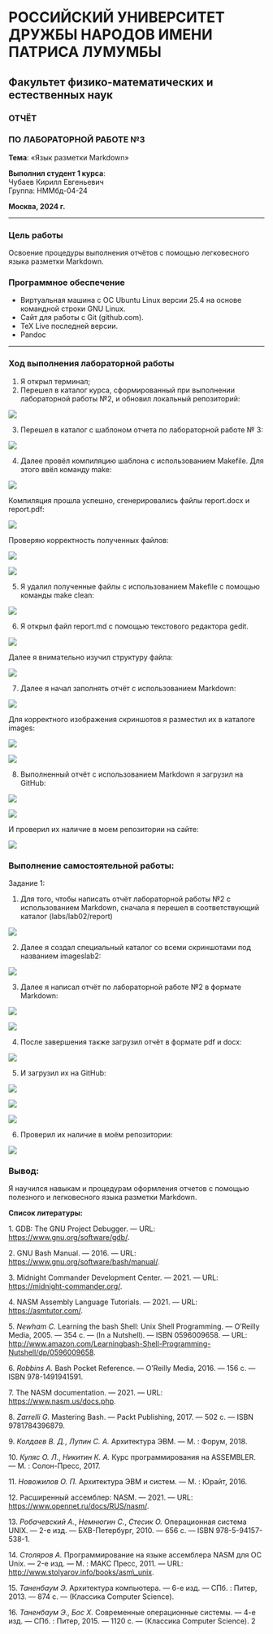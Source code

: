 ﻿# РОССИЙСКИЙ УНИВЕРСИТЕТ ДРУЖБЫ НАРОДОВ ИМЕНИ ПАТРИСА ЛУМУМБЫ
## Факультет физико-математических и естественных наук  

### ОТЧЁТ  
### ПО ЛАБОРАТОРНОЙ РАБОТЕ №3  
**Тема**: «Язык разметки Markdown»

**Выполнил студент 1 курса**:  
Чубаев Кирилл Евгеньевич  
Группа: НММбд-04-24  

**Москва, 2024 г.**

---

### Цель работы
Освоение процедуры выполнения отчётов с помощью легковесного языка разметки Markdown.

### Программное обеспечение
- Виртуальная машина с ОС Ubuntu Linux версии 25.4 на основе командной строки GNU Linux.
- Сайт для работы с Git (github.com).
- TeX Live последней версии.
- Pandoc
---

### Ход выполнения лабораторной работы
  1) Я открыл терминал;
  2) Перешел в каталог курса, сформированный при выполнении лабораторной работы №2, и обновил локальный репозиторий:

![](images/image001.png)

  3) Перешел в каталог с шаблоном отчета по лабораторной работе № 3:

![](images/image003.png)

  4) Далее провёл компиляцию шаблона с использованием Makefile. Для этого ввёл команду make:

![](images/image005.png)

  Компиляция прошла успешно, сгенерировались файлы report.docx и report.pdf:

![](images/image007.png)

  Проверяю корректность полученных файлов:

![](images/image008.png)

![](images/image010.png)

  5) Я удалил полученные файлы с использованием Makefile с помощью команды make clean:

![](images/image012.png)

  6) Я открыл файл report.md с помощью текстового редактора gedit.

![](images/image014.png)

  Далее я внимательно изучил структуру файла:

![](images/image016.png)

  7) Далее я начал заполнять отчёт с использованием Markdown:

![](images/image018.png)

  Для корректного изображения скриншотов я разместил их в каталоге images:

![](images/image020.png)

![](images/image022.png)

  8) Выполненный отчёт с использованием Markdown я загрузил на GitHub:

![](images/image024.png)

![](images/image026.png)

  И проверил их наличие в моем репозитории на сайте:

![](images/image028.png)

### Выполнение самостоятельной работы:

  Задание 1:

  1) Для того, чтобы написать отчёт лабораторной работы №2 с использованием Markdown, сначала я перешел в соответствующий каталог (labs/lab02/report)

![](images/images030.png)

  2) Далее я создал специальный каталог со всеми скриншотами под названием imageslab2:

![](images/image032.png)

  3) Далее я написал отчёт по лабораторной работе №2 в формате Markdown:

![](images/image034.png)

![](images/image036.png)

  4) После завершения также загрузил отчёт в формате pdf и docx:

![](images/image038.png)

  5) И загрузил их на GitHub:

![](images/image040.png)

![](images/image042.png)

![](images/image044.png)

  6) Проверил их наличие в моём репозитории:

![](images/image046.png)

### Вывод: 
  Я научился навыкам и процедурам оформления отчетов с помощью полезного и легковесного языка разметки Markdown.

**Список литературы:**

1\. GDB: The GNU Project Debugger. — URL: https://www.gnu.org/software/gdb/.

2\. GNU Bash Manual. — 2016. — URL: https://www.gnu.org/software/bash/manual/.

3\. Midnight Commander Development Center. — 2021. — URL: https://midnight-commander.org/.

4\. NASM Assembly Language Tutorials. — 2021. — URL: https://asmtutor.com/.

5\. *Newham C.* Learning the bash Shell: Unix Shell Programming. — O’Reilly Media, 2005. — 354 с. — (In a Nutshell). — ISBN 0596009658. — URL: http://www.amazon.com/Learningbash-Shell-Programming-Nutshell/dp/0596009658.

6\. *Robbins A.* Bash Pocket Reference. — O’Reilly Media, 2016. — 156 с. — ISBN 978-1491941591.

7\. The NASM documentation. — 2021. — URL: https://www.nasm.us/docs.php.

8\. *Zarrelli G.* Mastering Bash. — Packt Publishing, 2017. — 502 с. — ISBN 9781784396879.

9\. *Колдаев В. Д.*, *Лупин С. А.* Архитектура ЭВМ. — М. : Форум, 2018.

10\. *Куляс О. Л.*, *Никитин К. А.* Курс программирования на ASSEMBLER. — М. : Солон-Пресс, 2017.

11\. *Новожилов О. П.* Архитектура ЭВМ и систем. — М. : Юрайт, 2016.

12\. Расширенный ассемблер: NASM. — 2021. — URL: https://www.opennet.ru/docs/RUS/nasm/.

13\. *Робачевский А.*, *Немнюгин С.*, *Стесик О.* Операционная система UNIX. — 2-е изд. — БХВ-Петербург, 2010. — 656 с. — ISBN 978-5-94157-538-1.

14\. *Столяров А.* Программирование на языке ассемблера NASM для ОС Unix. — 2-е изд. — М. : МАКС Пресс, 2011. — URL: http://www.stolyarov.info/books/asm\_unix.

15\. *Таненбаум Э.* Архитектура компьютера. — 6-е изд. — СПб. : Питер, 2013. — 874 с. — (Классика Computer Science).

16\. *Таненбаум Э.*, *Бос Х.* Современные операционные системы. — 4-е изд. — СПб. : Питер, 2015. — 1120 с. — (Классика Computer Science).
2

